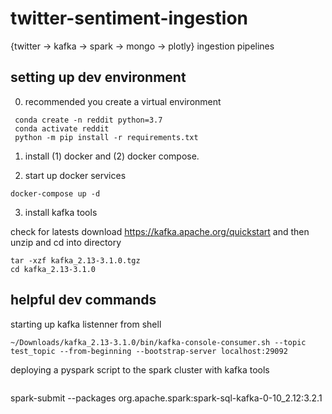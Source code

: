 # twitter-sentiment-ingestion
{twitter -> kafka -> spark -> mongo -> plotly} ingestion pipelines

## setting up dev environment

0. recommended you create a virtual environment

```
 conda create -n reddit python=3.7
 conda activate reddit 
 python -m pip install -r requirements.txt
```

1. install (1) docker and (2) docker compose. 

2. start up docker services
```
docker-compose up -d
```
3. install kafka tools 

check for latests download https://kafka.apache.org/quickstart and then unzip and cd into directory
```
tar -xzf kafka_2.13-3.1.0.tgz
cd kafka_2.13-3.1.0
```



## helpful dev commands 

starting up kafka listenner from shell
```
~/Downloads/kafka_2.13-3.1.0/bin/kafka-console-consumer.sh --topic test_topic --from-beginning --bootstrap-server localhost:29092
```

deploying a pyspark script to the spark cluster with kafka tools 

```
```
spark-submit --packages org.apache.spark:spark-sql-kafka-0-10_2.12:3.2.1 
```
```

